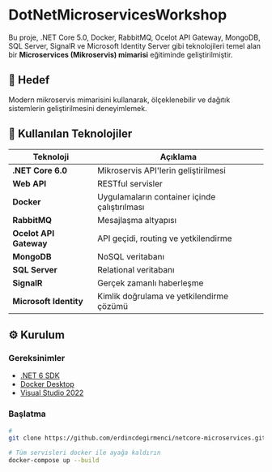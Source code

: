 # DotNetMicroservicesWorkshop

Bu proje, .NET Core 5.0, Docker, RabbitMQ, Ocelot API Gateway, MongoDB, SQL Server, SignalR ve Microsoft Identity Server gibi teknolojileri temel alan bir **Microservices (Mikroservis) mimarisi** eğitiminde geliştirilmiştir.

## 🚀 Hedef
Modern mikroservis mimarisini kullanarak, ölçeklenebilir ve dağıtık sistemlerin geliştirilmesini deneyimlemek.

## 🧩 Kullanılan Teknolojiler

| Teknoloji            | Açıklama                                            |
|----------------------|-----------------------------------------------------|
| **.NET Core 6.0**     | Mikroservis API'lerin geliştirilmesi               |
| **Web API**           | RESTful servisler                                  |
| **Docker**            | Uygulamaların container içinde çalıştırılması      |
| **RabbitMQ**          | Mesajlaşma altyapısı                               |
| **Ocelot API Gateway**| API geçidi, routing ve yetkilendirme               |
| **MongoDB**           | NoSQL veritabanı                                   |
| **SQL Server**        | Relational veritabanı                              |
| **SignalR**           | Gerçek zamanlı haberleşme                          |
| **Microsoft Identity**| Kimlik doğrulama ve yetkilendirme çözümü          |


## ⚙️ Kurulum

### Gereksinimler

- [.NET 6 SDK](https://dotnet.microsoft.com/en-us/download/dotnet/6.0)
- [Docker Desktop](https://www.docker.com/products/docker-desktop)
- [Visual Studio 2022](https://visualstudio.microsoft.com/tr/vs/)

### Başlatma

```bash
# 
git clone https://github.com/erdincdegirmenci/netcore-microservices.git

# Tüm servisleri docker ile ayağa kaldırın
docker-compose up --build

